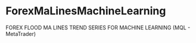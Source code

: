 # ForexMaLinesMachineLearning
FOREX FLOOD MA LINES TREND SERIES FOR MACHINE LEARNING (MQL - MetaTrader)
